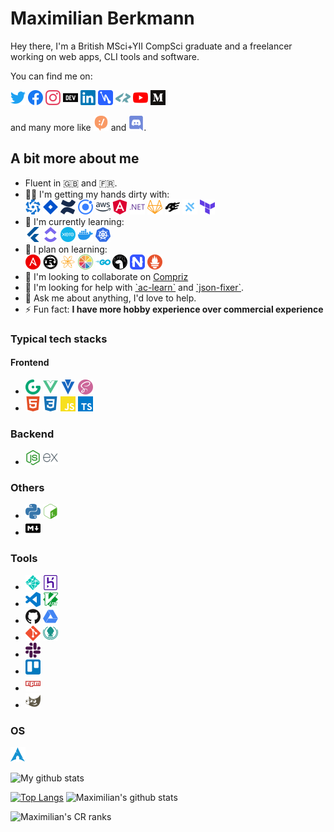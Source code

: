 # Maximilian Berkmann

Hey there, I'm a British MSci+YII CompSci graduate and a freelancer working on web apps, CLI tools and software.

You can find me on:
<p>
  <a href="https://twitter.com/Berkmann18"><img src="https://github.com/Berkmann18/Berkmann18/blob/master/assets/twitter.svg" width="24px" alt="Twitter"></a>
  <a href="https://www.facebook.com/maxkberkmann"><img src="https://github.com/Berkmann18/Berkmann18/blob/master/assets/facebook.svg" width="24px" alt="Facebook"></a>
  <a href="https://www.instagram.com/Berkmann18"><img src="https://github.com/Berkmann18/Berkmann18/blob/master/assets/instagram.svg" width="24px" alt="Instagram"></a>
  <a href="https://dev.to/berkmann18"><img src="https://github.com/Berkmann18/Berkmann18/blob/master/assets/dev-dot-to.svg" width="24px" alt="DEV.to"></a>
  <a href="https://www.linkedin.com/in/mberkmann"><img src="https://github.com/Berkmann18/Berkmann18/blob/master/assets/linkedin.svg" width="24px" alt="Linkedin"></a>
  <a href="https://hashnode.com/@berkmann18"><img src="https://github.com/Berkmann18/Berkmann18/blob/master/assets/hashnode.svg" width="24px" alt="Hashnode"></a>
  <a href="https://profile.codersrank.io/user/berkmann18/"><img src="https://github.com/Berkmann18/Berkmann18/blob/master/assets/codersrank.svg" width="24px" alt="CodersRank"></a>
  <a href="https://www.youtube.com/channel/UCrNauxRnXHOa-VZWwXSJMfA?view_as=subscriber"><img src="https://github.com/Berkmann18/Berkmann18/blob/master/assets/youtube.svg" width="24px" alt="YouTube"></a>
  <a href="https://medium.com/@B.Max"><img src="https://github.com/Berkmann18/Berkmann18/blob/master/assets/medium.svg" width="24px" alt="Medium"></a>
</p>
<p>and many more like <img src="https://github.com/Berkmann18/Berkmann18/blob/master/assets/devrant.svg" width="24px" alt="DevRant"> and <img src="https://github.com/Berkmann18/Berkmann18/blob/master/assets/discord.svg" width="24px" alt="Discord">.</p>

## A bit more about me
<ul>
  <li>Fluent in 🇬🇧 and 🇫🇷.</li>
  <li>
    👨‍💻 I'm getting my hands dirty with:<br>
    <img src="https://github.com/Berkmann18/Berkmann18/blob/master/assets/quasar.svg" width="24px" alt="Quasar">
    <img src="https://github.com/Berkmann18/Berkmann18/blob/master/assets/jirasoftware.svg" width="24px" alt="Jira Software">
    <img src="https://github.com/Berkmann18/Berkmann18/blob/master/assets/confluence.svg" width="24px" alt="Confluence">
    <img src="https://github.com/Berkmann18/Berkmann18/blob/master/assets/ionic.svg" width="24px" alt="Ionic">
    <img src="https://github.com/Berkmann18/Berkmann18/blob/master/assets/aws.svg" width="24px" alt="AWS">
    <img src="https://github.com/Berkmann18/Berkmann18/blob/master/assets/angular.svg" width="24px" alt="Angular">
    <img src="https://github.com/Berkmann18/Berkmann18/blob/master/assets/dot-net.svg" width="24px" alt=".NET Core">
    <img src="https://github.com/Berkmann18/Berkmann18/blob/master/assets/gitlab.svg" width="24px" alt="GitLab">
    <img src="https://github.com/Berkmann18/Berkmann18/blob/master/assets/fastify.svg" width="24px" alt="Fastify">
    <img src="https://github.com/Berkmann18/Berkmann18/blob/master/assets/capacitor.svg" width="24px" alt="Capacitor">
    <img src="https://github.com/Berkmann18/Berkmann18/blob/master/assets/terraform.svg" width="24px" alt="Terraform">
  </li>
  <li>
    🌱 I'm currently learning:<br>
    <img src="https://github.com/Berkmann18/Berkmann18/blob/master/assets/flutter.svg" width="24px" alt="Flutter">
    <img src="https://github.com/Berkmann18/Berkmann18/blob/master/assets/clickup.svg" width="24px" alt="ClickUp">
    <img src="https://github.com/Berkmann18/Berkmann18/blob/master/assets/xero.svg" width="24px" alt="Xero">
    <img src="https://github.com/Berkmann18/Berkmann18/blob/master/assets/docker.svg" width="24px" alt="Docker">
    <img src="https://github.com/Berkmann18/Berkmann18/blob/master/assets/kubernetes.svg" width="24px" alt="K8s">
  </li>
  <li>
    🌱 I plan on learning:<br>
    <img src="https://github.com/Berkmann18/Berkmann18/blob/master/assets/ansible.svg" width="24px" alt="Ansible">
    <img src="https://github.com/Berkmann18/Berkmann18/blob/master/assets/rust.svg" width="24px" alt="Rust">
    <a href="https://github.com/neutralinojs/neutralinojs"><img src="https://github.com/Berkmann18/Berkmann18/blob/master/assets/neutralinojs.svg" width="24px" alt="Neutralino"></a>
    <img src="https://github.com/Berkmann18/Berkmann18/blob/master/assets/juce.svg" width="24px" alt="Juce">
    <img src="https://github.com/Berkmann18/Berkmann18/blob/master/assets/go.svg" width="24px" alt="Go">
    <img src="https://github.com/Berkmann18/Berkmann18/blob/master/assets/deno.svg" width="24px" alt="Deno">
    <img src="https://github.com/Berkmann18/Berkmann18/blob/master/assets/nativescript.svg" width="24px" alt="NativeScript">
    <img src="https://github.com/Berkmann18/Berkmann18/blob/master/assets/prometheus.svg" width="24px" alt="Prometheus">
  </li>
  <li>
    👯 I'm looking to collaborate on <a href="https://github.com/Berkmann18/Compriz">Compriz</a>
  </li>
  <li>
    🤝 I'm looking for help with <a href="https://github.com/all-contributors/ac-learn">`ac-learn`</a> and <a href="https://github.com/Berkmann18/json-fixer">`json-fixer`</a>.
  </li>
  <li>
    💬 Ask me about anything, I'd love to help.
    <!-- Especially Vue.js, Software Architecture, Gridsome, Speedcubing, application type decision -->
  </li>
  <!-- <li>
    📝 I often write articles on <a href="https://medium.com/@B.Max">https://medium.com/@B.Max</a>
  </li> -->
  <li>⚡ Fun fact: <strong>I have more hobby experience over commercial experience</strong></li>
</ul>
<!-- - 🔭 I'm currently working on [MBerkmann](https://github.com/Berkmann18/mberkmann) -->

### Typical tech stacks
#### Frontend
- <img src="https://github.com/Berkmann18/Berkmann18/blob/master/assets/gridsome.svg" width="24px" alt="Gridsome"> <img src="https://github.com/Berkmann18/Berkmann18/blob/master/assets/vue-dot-js.svg" width="24px" alt="Vue.js"> <img src="https://github.com/Berkmann18/Berkmann18/blob/master/assets/vuetify.svg" width="24px" alt="Vuetify"> <img src="https://github.com/Berkmann18/Berkmann18/blob/master/assets/sass.svg" width="24px" alt="SCSS">
- <img src="https://github.com/Berkmann18/Berkmann18/blob/master/assets/html5.svg" width="24px" alt="HTML5"> <img src="https://github.com/Berkmann18/Berkmann18/blob/master/assets/css3.svg" width="24px" alt="CSS3"> <img src="https://github.com/Berkmann18/Berkmann18/blob/master/assets/javascript.svg" width="24px" alt="JS"> <img src="https://github.com/Berkmann18/Berkmann18/blob/master/assets/typescript.svg" width="24px" alt="TS">

### Backend
- <img src="https://github.com/Berkmann18/Berkmann18/blob/master/assets/node-dot-js.svg" width="24px" alt="Node.js"> <img src="https://github.com/Berkmann18/Berkmann18/blob/master/assets/express.svg" width="24px" alt="Express.js">


### Others
- <img src="https://github.com/Berkmann18/Berkmann18/blob/master/assets/python.svg" width="24px" alt="Python"> <img src="https://github.com/Berkmann18/Berkmann18/blob/master/assets/gnubash.svg" width="24px" alt="Bash">
- <img src="https://github.com/Berkmann18/Berkmann18/blob/master/assets/markdown.svg" width="24px" alt="Markdown">

### Tools
- <img src="https://github.com/Berkmann18/Berkmann18/blob/master/assets/netlify.svg" width="24px" alt="Netlify"> <img src="https://github.com/Berkmann18/Berkmann18/blob/master/assets/heroku.svg" width="24px" alt="Heroku">
- <img src="https://github.com/Berkmann18/Berkmann18/blob/master/assets/visualstudiocode.svg" width="24px" alt="VSCode"> <img src="https://github.com/Berkmann18/Berkmann18/blob/master/assets/vim.svg" width="24px" alt="Vim">
- <img src="https://github.com/Berkmann18/Berkmann18/blob/master/assets/github.svg" width="24px" alt="GitHub"> <img src="https://github.com/Berkmann18/Berkmann18/blob/master/assets/googledrive.svg" width="24px" alt="Google Drive">
- <img src="https://github.com/Berkmann18/Berkmann18/blob/master/assets/git.svg" width="24px" alt="Git"> <img src="https://github.com/Berkmann18/Berkmann18/blob/master/assets/gitkraken.svg" width="24px" alt="GitKraken">
- <img src="https://github.com/Berkmann18/Berkmann18/blob/master/assets/slack.svg" width="24px" alt="Slack">
- <img src="https://github.com/Berkmann18/Berkmann18/blob/master/assets/trello.svg" width="24px" alt="Trello">
- <img src="https://github.com/Berkmann18/Berkmann18/blob/master/assets/npm.svg" width="24px" alt="NPM">
- <img src="https://github.com/Berkmann18/Berkmann18/blob/master/assets/gimp.svg" width="24px" alt="GIMP">
### OS
<img src="https://github.com/Berkmann18/Berkmann18/blob/master/assets/archlinux.svg" width="24px" alt="ArchLinux">

![My github stats](https://github-readme-stats.vercel.app/api?username=Berkmann18&show_icons=true&hide_border=true&theme=tokyonight)

[![Top Langs](https://github-readme-stats.vercel.app/api/top-langs/?username=Berkmann18)](https://github.com/anuraghazra/github-readme-stats)
![Maximilian's github stats](https://cr-skills-chart-widget.azurewebsites.net/api/api?username=Berkmann18&width=820&tooltip=true&active-skills="HTML,%20CSS,%20JSON,%20JavaScript,%20Python,%20SCSS,%20Shell,%20TypeScript,%20Vue,%20Jupyter%20Notebook,%20Dockerfile,%20Batchfile,%20C#,%20Java,Dart")
<!-- https://docs.codersrank.io/widgets/skills-chart-widget/ -->
![Maximilian's CR ranks](https://cr-ss-service.azurewebsites.net/api/ScreenShot?widget=summary&username=Berkmann18&show-avatar=false)